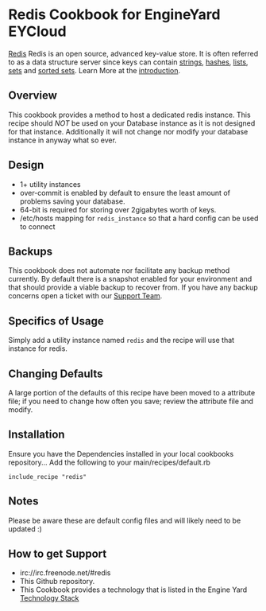 Redis Cookbook for EngineYard EYCloud
=========

[Redis][1] Redis is an open source, advanced key-value store. It is often referred to as a data structure server since keys can contain [strings][7], [hashes][6], [lists][5], [sets][4] and [sorted sets][3].  Learn More at the [introduction][7].

Overview
--------

This cookbook provides a method to host a dedicated redis instance.  This recipe should *NOT* be used on your Database instance as it is not designed for that instance.  Additionally it will not change nor modify your database instance in anyway what so ever.

Design
--------

* 1+ utility instances
* over-commit is enabled by default to ensure the least amount of problems saving your database.
* 64-bit is required for storing over 2gigabytes worth of keys.
* /etc/hosts mapping for `redis_instance` so that a hard config can be used to connect

Backups
--------

This cookbook does not automate nor facilitate any backup method currently.  By default there is a snapshot enabled for your environment and that should provide a viable backup to recover from.  If you have any backup concerns open a ticket with our [Support Team][9].

Specifics of Usage
--------

Simply add a utility instance named `redis` and the recipe will use that instance for redis.

Changing Defaults
--------

A large portion of the defaults of this recipe have been moved to a attribute file; if you need to change how often you save; review the attribute file and modify.

Installation
--------

Ensure you have the Dependencies installed in your local cookbooks repository...
Add the following to your main/recipes/default.rb

``include_recipe "redis"``

Notes
------
Please be aware these are default config files and will likely need to be updated :)

How to get Support
--------

* irc://irc.freenode.net/#redis
* This Github repository.
* This Cookbook provides a technology that is listed in the Engine Yard [Technology Stack][2]

[1]: http://redis.io/
[2]: http://www.engineyard.com/products/technology/stack
[3]: http://redis.io/topics/data-types#sorted-sets
[4]: http://redis.io/topics/data-types#sets
[5]: http://redis.io/topics/data-types#lists
[6]: http://redis.io/topics/data-types#hashes
[7]: http://redis.io/topics/data-types#strings
[8]: http://redis.io/topics/introduction
[9]: https://support.cloud.engineyard.com
